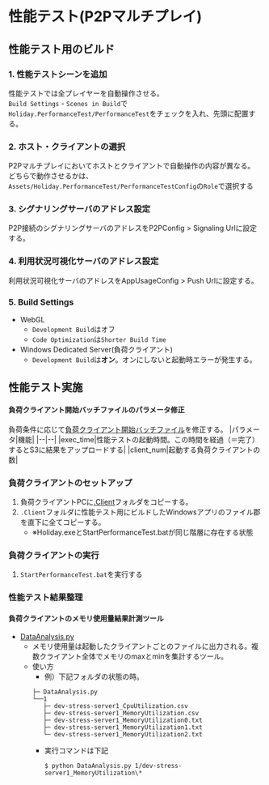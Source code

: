 # 性能テスト(P2Pマルチプレイ)
## 性能テスト用のビルド
### 1. 性能テストシーンを追加
性能テストでは全プレイヤーを自動操作させる。  
`Build Settings` - `Scenes in Build`で`Holiday.PerformanceTest/PerformanceTest`をチェックを入れ、先頭に配置する。
### 2. ホスト・クライアントの選択
P2Pマルチプレイにおいてホストとクライアントで自動操作の内容が異なる。  
どちらで動作させるかは、`Assets/Holiday.PerformanceTest/PerformanceTestConfig`の`Role`で選択する
### 3. シグナリングサーバのアドレス設定
P2P接続のシグナリングサーバのアドレスをP2PConfig > Signaling Urlに設定する。
### 4. 利用状況可視化サーバのアドレス設定
利用状況可視化サーバのアドレスをAppUsageConfig > Push Urlに設定する。
### 5. Build Settings
- WebGL
    - `Development Build`はオフ
    - `Code Optimization`は`Shorter Build Time`
- Windows Dedicated Server(負荷クライアント)
    - `Development Build`は**オン**。オンにしないと起動時エラーが発生する。

## 性能テスト実施
#### 負荷クライアント開始バッチファイルのパラメータ修正
負荷条件に応じて[負荷クライアント開始バッチファイル](Assets/Holiday.PerformanceTest/.Client/StartPerformanceTest.bat)を修正する。
|パラメータ|機能|
|--|--|
|exec_time|性能テストの起動時間。この時間を経過（＝完了）するとS3に結果をアップロードする|
|client_num|起動する負荷クライアントの数|
### 負荷クライアントのセットアップ
1. 負荷クライアントPCに[.Client](Assets/Holiday.PerformanceTest/.Client/)フォルダをコピーする。
1. `.Client`フォルダに性能テスト用にビルドしたWindowsアプリのファイル郡を直下に全てコピーする。
    - ※Holiday.exeとStartPerformanceTest.batが同じ階層に存在する状態
### 負荷クライアントの実行
1. `StartPerformanceTest.bat`を実行する
### 性能テスト結果整理
#### 負荷クライアントのメモリ使用量結果計測ツール
- [DataAnalysis.py](/Assets/Holiday.PerformanceTest/.Server/DataAnalysis.py)
    - メモリ使用量は起動したクライアントごとのファイルに出力される。複数クライアント全体でメモリのmaxとminを集計するツール。
    - 使い方
        - 例）下記フォルダの状態の時。
      ```
      ├─ DataAnalysis.py
      └──1
         ├─ dev-stress-server1_CpuUtilization.csv
         ├─ dev-stress-server1_MemoryUtilization.csv
         ├─ dev-stress-server1_MemoryUtilization0.txt
         ├─ dev-stress-server1_MemoryUtilization1.txt
         └─ dev-stress-server1_MemoryUtilization2.txt
      ```
        - 実行コマンドは下記
          ```
          $ python DataAnalysis.py 1/dev-stress-server1_MemoryUtilization\*
          ```



